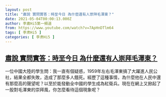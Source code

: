 ```yaml
---
layout: post
title: "肅說 實問實答：時至今日 為什麼還有人崇拜毛澤東？"
date: 2021-05-04T00:00:13.000Z
author: 李肅Hi5第一頻道
from: https://www.youtube.com/watch?v=7ApHnDTlm64
tags: [ 李肃Hi5 ]
categories: [ 李肃Hi5 ]
---
```

<!--1620086413000-->
[肅說 實問實答：時至今日 為什麼還有人崇拜毛澤東？](https://www.youtube.com/watch?v=7ApHnDTlm64)
------

<div>
一位中國大陸的學生問：我一直有個疑惑，1959年左右毛澤東搞了大躍進人民公社，結果全都失敗，造成了那麼多人餓死。經歷了這種事情，為什麼他在人民中還有那麼高的聲望呢？以至於能發動全中國的學生成為紅衛兵。現在在網上又掀起了一股對毛澤東的崇拜風，你怎麼看待這個現象呢？
</div>
